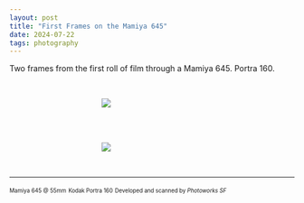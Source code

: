 ```yaml
---
layout: post
title: "First Frames on the Mamiya 645"
date: 2024-07-22
tags: photography
---
```


Two frames from the first roll of film through a Mamiya 645. Portra 160.

<br>
<p align="center">
<img style="max-width: 1024px; margin: 0 0 0 -162px;" src="https://storage.googleapis.com/fkwang_blog_image_hosting/2024_07_21_645_test_roll/img1.jpg">
</p>
<br>

<br>
<p align="center">
<img style="max-width: 1024px; margin: 0 0 0 -162px;" src="https://storage.googleapis.com/fkwang_blog_image_hosting/2024_07_21_645_test_roll/img2.jpg">
</p>
<br>

---

<sub><sup>Mamiya 645 @ 55mm</sup></sub>
<sub><sup>Kodak Portra 160</sup></sub>
<sub><sup>Developed and scanned by *Photoworks SF*</sup></sub>
